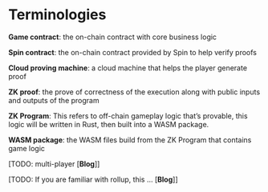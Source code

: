 # Terminologies

**Game contract**: the on-chain contract with core business logic

**Spin contract**: the on-chain contract provided by Spin to help verify proofs

**Cloud proving machine**: a cloud machine that helps the player generate proof

**ZK proof**: the prove of correctness of the execution along with public inputs and outputs of the program

**ZK Program**: This refers to off-chain gameplay logic that’s provable, this logic will be written in Rust, then built into a WASM package.

**WASM package**: the WASM files build from the ZK Program that contains game logic

[TODO: multi-player [**Blog**]]

[TODO: If you are familiar with rollup, this … [**Blog**]]
